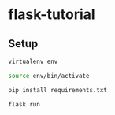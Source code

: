 # flask-tutorial

## Setup

```zsh
virtualenv env
```

```zsh
source env/bin/activate
```

```zsh
pip install requirements.txt
```

```zsh
flask run
```
